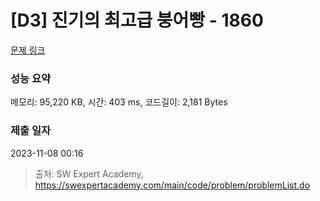# [D3] 진기의 최고급 붕어빵 - 1860 

[문제 링크](https://swexpertacademy.com/main/code/problem/problemDetail.do?contestProbId=AV5LsaaqDzYDFAXc) 

### 성능 요약

메모리: 95,220 KB, 시간: 403 ms, 코드길이: 2,181 Bytes

### 제출 일자

2023-11-08 00:16



> 출처: SW Expert Academy, https://swexpertacademy.com/main/code/problem/problemList.do